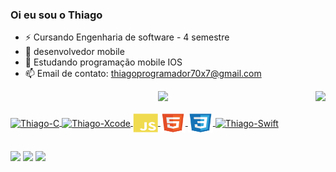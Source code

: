 ### Oi eu sou o Thiago

- ⚡ Cursando Engenharia de software - 4 semestre
- 🔭 desenvolvedor mobile
- 🌱 Estudando programação mobile IOS
- 📫 Email de contato: thiagoprogramador70x7@gmail.com

<div max-heigth="180em" align="center">
  <a href="https://github.com/Thiago-Develooper">
  <img height="150em" src="https://github-readme-stats.vercel.app/api?username=Thiago-Develooper&show_icons=true&theme=dracula&include_all_commits=true&count_private=true"/>
  <img style="float: right;" height="150em" src="https://github-readme-stats.vercel.app/api/top-langs/?username=Thiago-Develooper&layout=compact&langs_count=7&theme=dracula"/>
</div>

<div style="display: inline_block"><br>
  <img align="center" alt="Thiago-C" height="30" width="40" src="https://cdn.jsdelivr.net/gh/devicons/devicon/icons/c/c-original.svg">
  <img align="center" alt="Thiago-Xcode" height="30" width="40" src="https://cdn.jsdelivr.net/gh/devicons/devicon/icons/xcode/xcode-original.svg">
  <img align="center" alt="Thiago-Js" height="30" width="40" src="https://raw.githubusercontent.com/devicons/devicon/master/icons/javascript/javascript-plain.svg">
  <img align="center" alt="Thiago-HTML" height="30" width="40" src="https://raw.githubusercontent.com/devicons/devicon/master/icons/html5/html5-original.svg">
  <img align="center" alt="Thiago-CSS" height="30" width="40" src="https://raw.githubusercontent.com/devicons/devicon/master/icons/css3/css3-original.svg">      
    <img align="center" alt="Thiago-Swift" height="30" width="40" src="https://cdn.jsdelivr.net/gh/devicons/devicon/icons/swift/swift-original.svg">                

</div>

##

<div> 
  <a href = "mailto:thiagoprogramador70x7@gmail.com"><img src="https://img.shields.io/badge/-Gmail-%23333?style=for-the-badge&logo=gmail&logoColor=white" target="_blank"></a>
  <a href="https://www.linkedin.com/in/thiago-meneze/" target="_blank"><img src="https://img.shields.io/badge/-LinkedIn-%230077B5?style=for-the-badge&logo=linkedin&logoColor=white" target="_blank"></a> 
    <a href="https://instagram.com" target="_blank"><img src="https://img.shields.io/badge/-Instagram-%23E4405F?style=for-the-badge&logo=instagram&logoColor=white" target="_blank"></a> 
</div>
